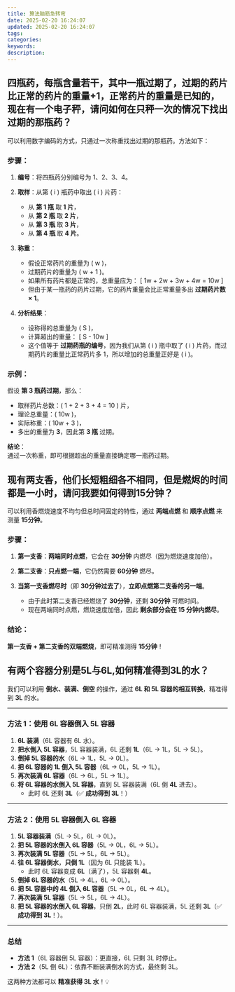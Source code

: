 ```yaml
---
title: 算法脑筋急转弯
date: 2025-02-20 16:24:07
updated: 2025-02-20 16:24:07
tags:
categories:
keywords:
description:
---
```

## 四瓶药，每瓶含量若干，其中一瓶过期了，过期的药片比正常的药片的重量+1，正常药片的重量是已知的，现在有一个电子秤，请问如何在只秤一次的情况下找出过期的那瓶药？

可以利用数字编码的方式，只通过一次称重找出过期的那瓶药。方法如下：

### **步骤**：
1. **编号**：将四瓶药分别编号为 1、2、3、4。
2. **取样**：从第 \( i \) 瓶药中取出 \( i \) 片药：
   - 从 **第 1 瓶** 取 **1 片**，
   - 从 **第 2 瓶** 取 **2 片**，
   - 从 **第 3 瓶** 取 **3 片**，
   - 从 **第 4 瓶** 取 **4 片**。
   
3. **称重**：
   - 假设正常药片的重量为 \( w \)，
   - 过期药片的重量为 \( w + 1 \)。
   - 如果所有药片都是正常的，总重量应为：
     \[
     1w + 2w + 3w + 4w = 10w
     \]
   - 但由于某一瓶药的药片过期，它的药片重量会比正常重量多出 **过期药片数 × 1**。

4. **分析结果**：
   - 设称得的总重量为 \( S \)，
   - 计算超出的重量：
     \[
     S - 10w
     \]
   - 这个值等于 **过期药瓶的编号**，因为我们从第 \( i \) 瓶中取了 \( i \) 片药，而过期药片的重量比正常药片多 1，所以增加的总重量正好是 \( i \)。

### **示例**：
假设 **第 3 瓶药过期**，那么：
- 取样药片总数：\( 1 + 2 + 3 + 4 = 10 \) 片，
- 理论总重量：\( 10w \)，
- 实际称重：\( 10w + 3 \)，
- 多出的重量为 **3**，因此第 **3 瓶** 过期。

**结论**：  
通过一次称重，即可根据超出的重量直接确定哪一瓶药过期。


## 现有两支香，他们长短粗细各不相同，但是燃烬的时间都是一小时，请问我要如何得到15分钟？

可以利用香燃烧速度不均匀但总时间固定的特性，通过 **两端点燃** 和 **顺序点燃** 来测量 **15分钟**。

### **步骤**：
1. **第一支香**：**两端同时点燃**，它会在 **30分钟** 内燃尽（因为燃烧速度加倍）。
2. **第二支香**：**只点燃一端**，它仍然需要 **60分钟** 燃尽。

3. **当第一支香燃尽时**（即 **30分钟过去了**），**立即点燃第二支香的另一端**。
   - 由于此时第二支香已经燃烧了 **30分钟**，还剩 **30分钟** 可燃时间。
   - 现在两端同时点燃，燃烧速度加倍，因此 **剩余部分会在 15 分钟内燃尽**。

### **结论**：
**第一支香 + 第二支香的双端燃烧**，即可精准测得 **15分钟**！

## 有两个容器分别是5L与6L,如何精准得到3L的水？

我们可以利用 **倒水、装满、倒空** 的操作，通过 **6L 和 5L 容器的相互转换**，精准得到 **3L** 的水。  

---

### **方法 1：使用 6L 容器倒入 5L 容器**
1. **6L 装满**（6L 容器有 6L 水）。
2. **把水倒入 5L 容器**，5L 容器装满，6L 还剩 **1L**（6L → 1L，5L → 5L）。
3. **倒掉 5L 容器的水**（6L → 1L，5L → 0L）。
4. **把 6L 容器的 1L 倒入 5L 容器**（6L → 0L，5L → 1L）。
5. **再次装满 6L 容器**（6L → 6L，5L → 1L）。
6. **将 6L 容器的水倒入 5L 容器**，直到 5L 容器装满（6L 倒 **4L** 进去）。
   - 此时 6L 还剩 **3L**（✅ **成功得到 3L**！）

---

### **方法 2：使用 5L 容器倒入 6L 容器**
1. **5L 容器装满**（5L → 5L，6L → 0L）。
2. **把 5L 容器的水倒入 6L 容器**（5L → 0L，6L → 5L）。
3. **再次装满 5L 容器**（5L → 5L，6L → 5L）。
4. **往 6L 容器倒水**，**只倒 1L**（因为 6L 只能装 1L）。
   - 此时 6L 容器变成 **6L**（满了），5L 容器剩 **4L**。
5. **倒掉 6L 容器的水**（5L → 4L，6L → 0L）。
6. **把 5L 容器中的 4L 倒入 6L 容器**（5L → 0L，6L → 4L）。
7. **再次装满 5L 容器**（5L → 5L，6L → 4L）。
8. **把 5L 容器的水倒入 6L 容器**，只倒 **2L**，此时 6L 容器装满，5L 还剩 **3L**（✅ **成功得到 3L**！）。

---

### **总结**
- **方法 1**（6L 容器倒 5L 容器）：更直接，6L 只剩 3L 时停止。
- **方法 2**（5L 倒 6L）：依靠不断装满倒水的方式，最终剩 3L。

这两种方法都可以 **精准获得 3L 水**！💡